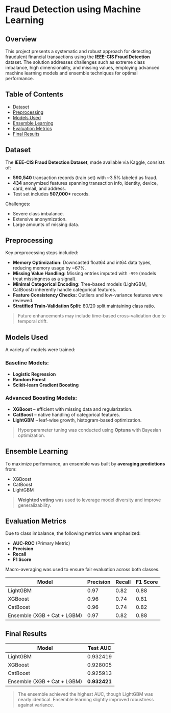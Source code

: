 # Fraud Detection using Machine Learning

## Overview

This project presents a systematic and robust approach for detecting fraudulent financial transactions using the **IEEE-CIS Fraud Detection** dataset. The solution addresses challenges such as extreme class imbalance, high dimensionality, and missing values, employing advanced machine learning models and ensemble techniques for optimal performance.

## Table of Contents

- [Dataset](#dataset)
- [Preprocessing](#preprocessing)
- [Models Used](#models-used)
- [Ensemble Learning](#ensemble-learning)
- [Evaluation Metrics](#evaluation-metrics)
- [Final Results](#final-results)


## Dataset

The **IEEE-CIS Fraud Detection Dataset**, made available via Kaggle, consists of:
- **590,540** transaction records (train set) with ~3.5% labeled as fraud.
- **434** anonymized features spanning transaction info, identity, device, card, email, and address.
- Test set includes **507,000+** records.

Challenges:
- Severe class imbalance.
- Extensive anonymization.
- Large amounts of missing data.

## Preprocessing

Key preprocessing steps included:
- **Memory Optimization:** Downcasted float64 and int64 data types, reducing memory usage by ~67%.
- **Missing Value Handling:** Missing entries imputed with `-999` (models treat missingness as a signal).
- **Minimal Categorical Encoding:** Tree-based models (LightGBM, CatBoost) inherently handle categorical features.
- **Feature Consistency Checks:** Outliers and low-variance features were reviewed.
- **Stratified Train-Validation Split:** 80/20 split maintaining class ratio.

> Future enhancements may include time-based cross-validation due to temporal drift.

## Models Used

A variety of models were trained:

### Baseline Models:
- **Logistic Regression**
- **Random Forest**
- **Scikit-learn Gradient Boosting**

### Advanced Boosting Models:
- **XGBoost** – efficient with missing data and regularization.
- **CatBoost** – native handling of categorical features.
- **LightGBM** – leaf-wise growth, histogram-based optimization.

> Hyperparameter tuning was conducted using **Optuna** with Bayesian optimization.

## Ensemble Learning

To maximize performance, an ensemble was built by **averaging predictions** from:
- XGBoost
- CatBoost
- LightGBM

> **Weighted voting** was used to leverage model diversity and improve generalizability.

## Evaluation Metrics

Due to class imbalance, the following metrics were emphasized:
- **AUC-ROC** (Primary Metric)
- **Precision**
- **Recall**
- **F1 Score**

Macro-averaging was used to ensure fair evaluation across both classes.

| Model                    | Precision | Recall | F1 Score |
|---------------------------|-----------|--------|----------|
| LightGBM                  | 0.97      | 0.82   | 0.88     |
| XGBoost                   | 0.96      | 0.74   | 0.81     |
| CatBoost                  | 0.96      | 0.74   | 0.82     |
| Ensemble (XGB + Cat + LGBM)| 0.97      | 0.82   | 0.88     |

## Final Results

| Model                    | Test AUC  |
|---------------------------|-----------|
| LightGBM                  | 0.932419  |
| XGBoost                   | 0.928005  |
| CatBoost                  | 0.925913  |
| Ensemble (XGB + Cat + LGBM)| **0.932421** |

> The ensemble achieved the highest AUC, though LightGBM was nearly identical. Ensemble learning slightly improved robustness against variance.
